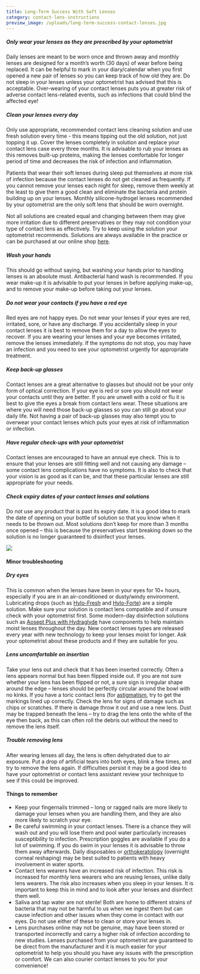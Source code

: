 ```yaml
---
title: Long-Term Success With Soft Lenses
category: contact-lens-instructions
preview_image: /uploads/long-term-success-contact-lenses.jpg
---
```

##### Only wear your lenses as they are prescribed by your optometrist

Daily lenses are meant to be worn once and thrown away and monthly lenses are designed for a month’s worth (30 days) of wear before being replaced. It can be helpful to mark in your diary/calendar when you first opened a new pair of lenses so you can keep track of how old they are. Do not sleep in your lenses unless your optometrist has advised that this is acceptable. Over-wearing of your contact lenses puts you at greater risk of adverse contact lens-related events, such as infections that could blind the affected eye!

##### Clean your lenses every day

Only use appropriate, recommended contact lens cleaning solution and use fresh solution every time - this means tipping out the old solution, not just topping it up. Cover the lenses completely in solution and replace your contact lens case every three months. It is advisable to rub your lenses as this removes built-up proteins, making the lenses comfortable for longer period of time and decreases the risk of infection and inflammation.

Patients that wear their soft lenses during sleep put themselves at more risk of infection because the contact lenses do not get cleaned as frequently. If you cannot remove your lenses each night for sleep, remove them weekly at the least to give them a good clean and eliminate the bacteria and protein building up on your lenses. Monthly silicone-hydrogel lenses recommended by your optometrist are the only soft lens that should be worn overnight.

Not all solutions are created equal and changing between them may give more irritation due to different preservatives or they may not condition your type of contact lens as effectively. Try to keep using the solution your optometrist recommends. Solutions are always available in the practice or can be purchased at our online shop [here](http://eyesolutions.com.au/).

##### Wash your hands

This should go without saying, but washing your hands prior to handling lenses is an absolute must. Antibacterial hand wash is recommended. If you wear make-up it is advisable to put your lenses in before applying make-up, and to remove your make-up before taking out your lenses. 

##### Do not wear your contacts if you have a red eye

Red eyes are not happy eyes. Do not wear your lenses if your eyes are red, irritated, sore, or have any discharge. If you accidentally sleep in your contact lenses it is best to remove them for a day to allow the eyes to recover. If you are wearing your lenses and your eye becomes irritated, remove the lenses immediately. If the symptoms do not stop, you may have an infection and you need to see your optometrist urgently for appropriate treatment.

##### Keep back-up glasses

Contact lenses are a great alternative to glasses but should not be your only form of optical correction. If your eye is red or sore you should not wear your contacts until they are better. If you are unwell with a cold or flu it is best to give the eyes a break from contact lens wear. These situations are where you will need those back-up glasses so you can still go about your daily life. Not having a pair of back-up glasses may also tempt you to overwear your contact lenses which puts your eyes at risk of inflammation or infection.

##### Have regular check-ups with your optometrist

Contact lenses are encouraged to have an annual eye check. This is to ensure that your lenses are still fitting well and not causing any damage – some contact lens complications have no symptoms. It is also to check that your vision is as good as it can be, and that these particular lenses are still appropriate for your needs.

##### Check expiry dates of your contact lenses and solutions

Do not use any product that is past its expiry date. It is a good idea to mark the date of opening on your bottle of solution so that you know when it needs to be thrown out. Most solutions don’t keep for more than 3 months once opened – this is because the preservatives start breaking down so the solution is no longer guaranteed to disinfect your lenses.

![](/uploads/tips-on-cl.jpg)

#### Minor troubleshooting

##### Dry eyes

This is common when the lenses have been in your eyes for 10+ hours, especially if you are in an air-conditioned or dusty/windy environment. Lubricating drops (such as [Hylo-Fresh](http://eyesolutions.com.au/collections/dry-eye-treatments/products/hylo-fresh) and [Hylo-Forte](http://eyesolutions.com.au/collections/dry-eye-treatments/products/hylo-forte)) are a simple solution. Make sure your solution is contact lens compatible and if unsure check with your optometrist first. Some modern-day disinfection solutions such as [Aosept Plus with Hydraglyde](http://eyesolutions.com.au/collections/frontpage/products/aoseptwithhydraglyde) have components to help maintain moist lenses throughout the day. New contact lenses types are released every year with new technology to keep your lenses moist for longer. Ask your optometrist about these products and if they are suitable for you.

##### Lens uncomfortable on insertion

Take your lens out and check that it has been inserted correctly. Often a lens appears normal but has been flipped inside out. If you are not sure whether your lens has been flipped or not, a sure sign is irregular shape around the edge – lenses should be perfectly circular around the bowl with no kinks. If you have a toric contact lens (for [astigmatism](/what-we-do/astigmatism), try to get the markings lined up correctly. Check the lens for signs of damage such as chips or scratches. If there is damage throw it out and use a new lens. Dust may be trapped beneath the lens – try to drag the lens onto the white of the eye then back, as this can often roll the debris out without the need to remove the lens itself.

##### Trouble removing lens

After wearing lenses all day, the lens is often dehydrated due to air exposure. Put a drop of artificial tears into both eyes, blink a few times, and try to remove the lens again. If difficulties persist it may be a good idea to have your optometrist or contact lens assistant review your technique to see if this could be improved.

#### Things to remember

* Keep your fingernails trimmed – long or ragged nails are more likely to damage your lenses when you are handling them, and they are also more likely to scratch your eye.
* Be careful swimming in your contact lenses. There is a chance they will wash out and you will lose them and pool water particularly increases susceptibility to infection. Prescription goggles are available if you do a lot of swimming. If you do swim in your lenses it is advisable to throw them away afterwards. Daily disposables or [orthokeratology](/what-we-do/orthokeratology-corneal-reshaping) (overnight corneal reshaping) may be best suited to patients with heavy involvement in water sports.
* Contact lens wearers have an increased risk of infection. This risk is increased for monthly lens wearers who are reusing lenses, unlike daily lens wearers. The risk also increases when you sleep in your lenses. It is important to keep this in mind and to look after your lenses and disinfect them well.
* Saliva and tap water are not sterile! Both are home to different strains of bacteria that may not be harmful to us when we ingest them but can cause infection and other issues when they come in contact with our eyes. Do not use either of these to clean or store your lenses in. 
* Lens purchases online may not be genuine, may have been stored or transported incorrectly and carry a higher risk of infection according to new studies. Lenses purchased from your optometrist are guaranteed to be direct from the manufacturer and it is much easier for your optometrist to help you should you have any issues with the prescription or comfort. We can also courier contact lenses to you for your convenience!
